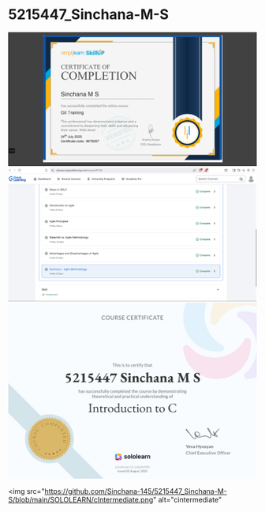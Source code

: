 # 5215447_Sinchana-M-S
<img src ="https://github.com/Sinchana-145/5215447_Sinchana-M-S/blob/main/GIT/GIT_CERTIFICATE.png" alt="simplilearn">
<img src ="https://github.com/Sinchana-145/5215447_Sinchana-M-S/blob/main/SDLC/agile.png" alt="AGILE">
<img src="https://github.com/Sinchana-145/5215447_Sinchana-M-S/blob/main/SOLOLEARN/SOLOLEARN.jpg" alt="sololearn">

<img src="https://github.com/Sinchana-145/5215447_Sinchana-M-S/blob/main/SOLOLEARN/cIntermediate.png" alt="cintermediate"

